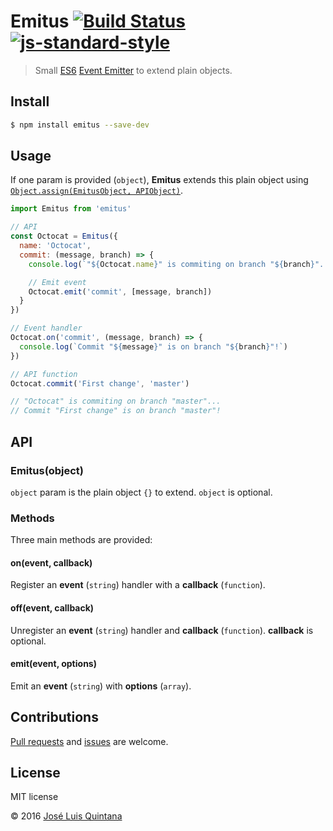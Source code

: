 # Emitus [![Build Status](https://travis-ci.org/joseluisq/emitus.svg?branch=master)](https://travis-ci.org/joseluisq/emitus) [![js-standard-style](https://img.shields.io/badge/code%20style-standard-brightgreen.svg)](http://standardjs.com/)

> Small [ES6](http://babeljs.io/docs/learn-es2015/) [Event Emitter](https://nodejs.org/api/events.html) to extend plain objects.

## Install

```sh
$ npm install emitus --save-dev
```

## Usage

If one param is provided (`object`), **Emitus** extends this plain object using [`Object.assign(EmitusObject, APIObject)`](https://developer.mozilla.org/en-US/docs/Web/JavaScript/Reference/Global_Objects/Object/assign).

```js
import Emitus from 'emitus'

// API
const Octocat = Emitus({
  name: 'Octocat',
  commit: (message, branch) => {
    console.log(`"${Octocat.name}" is commiting on branch "${branch}"...`)

    // Emit event
    Octocat.emit('commit', [message, branch])
  }
})

// Event handler
Octocat.on('commit', (message, branch) => {
  console.log(`Commit "${message}" is on branch "${branch}"!`)
})

// API function
Octocat.commit('First change', 'master')

// "Octocat" is commiting on branch "master"...
// Commit "First change" is on branch "master"!
```

## API
### Emitus(object)
`object` param is the plain object `{}` to extend. `object` is optional.

### Methods
Three main methods are provided:

#### on(event, callback)
Register an **event** (`string`) handler with a **callback** (`function`).

#### off(event, callback)
Unregister an **event** (`string`) handler and **callback** (`function`). **callback** is optional.

#### emit(event, options)
Emit an **event** (`string`) with **options** (`array`).

## Contributions
[Pull requests](https://github.com/joseluisq/emitus/pulls) and [issues](https://github.com/joseluisq/emitus/issues) are welcome.

## License
MIT license

© 2016 [José Luis Quintana](http://git.io/joseluisq)
